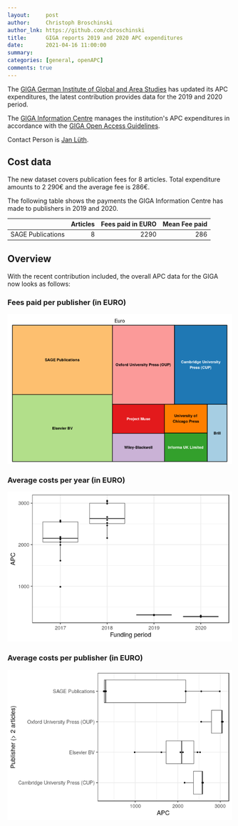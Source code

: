 ```yaml
---
layout:     post
author:     Christoph Broschinski
author_lnk: https://github.com/cbroschinski
title:      GIGA reports 2019 and 2020 APC expenditures
date:       2021-04-16 11:00:00
summary:    
categories: [general, openAPC]
comments: true
---
```




The [GIGA German Institute of Global and Area Studies](https://www.giga-hamburg.de/en) has updated its APC expenditures, the latest contribution provides data for the 2019 and 2020 period.

The [GIGA Information Centre](https://www.giga-hamburg.de/en/giga-information-centre) manages the institution's APC expenditures in accordance with the [GIGA Open Access Guidelines](https://www.giga-hamburg.de/en/research-and-transfer/open-access/).

Contact Person is [Jan Lüth](mailto:Jan.Lueth@giga-hamburg.de).

## Cost data



The new dataset covers publication fees for 8 articles. Total expenditure amounts to 2 290€ and the average fee is 286€.

The following table shows the payments the GIGA Information Centre has made to publishers in 2019 and 2020.


|                  | Articles| Fees paid in EURO| Mean Fee paid|
|:-----------------|--------:|-----------------:|-------------:|
|SAGE Publications |        8|              2290|           286|

## Overview

With the recent contribution included, the overall APC data for the GIGA now looks as follows:

### Fees paid per publisher (in EURO)

![plot of chunk tree_giga_2021_04_16_full](/figure/tree_giga_2021_04_16_full-1.png)

###  Average costs per year (in EURO)

![plot of chunk box_giga_2021_04_16_year_full](/figure/box_giga_2021_04_16_year_full-1.png)

###  Average costs per publisher (in EURO)

![plot of chunk box_giga_2021_04_16_publisher_full](/figure/box_giga_2021_04_16_publisher_full-1.png)
